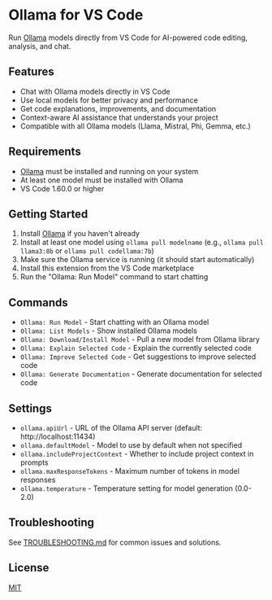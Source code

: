 # Ollama for VS Code

Run [Ollama](https://ollama.ai) models directly from VS Code for AI-powered code editing, analysis, and chat.

## Features

* Chat with Ollama models directly in VS Code
* Use local models for better privacy and performance
* Get code explanations, improvements, and documentation
* Context-aware AI assistance that understands your project
* Compatible with all Ollama models (Llama, Mistral, Phi, Gemma, etc.)

## Requirements

* [Ollama](https://ollama.ai) must be installed and running on your system
* At least one model must be installed with Ollama
* VS Code 1.60.0 or higher

## Getting Started

1. Install [Ollama](https://ollama.ai) if you haven't already
2. Install at least one model using `ollama pull modelname` (e.g., `ollama pull llama3:8b` or `ollama pull codellama:7b`)
3. Make sure the Ollama service is running (it should start automatically)
4. Install this extension from the VS Code marketplace
5. Run the "Ollama: Run Model" command to start chatting

## Commands

* `Ollama: Run Model` - Start chatting with an Ollama model
* `Ollama: List Models` - Show installed Ollama models
* `Ollama: Download/Install Model` - Pull a new model from Ollama library
* `Ollama: Explain Selected Code` - Explain the currently selected code
* `Ollama: Improve Selected Code` - Get suggestions to improve selected code
* `Ollama: Generate Documentation` - Generate documentation for selected code

## Settings

* `ollama.apiUrl` - URL of the Ollama API server (default: http://localhost:11434)
* `ollama.defaultModel` - Model to use by default when not specified
* `ollama.includeProjectContext` - Whether to include project context in prompts
* `ollama.maxResponseTokens` - Maximum number of tokens in model responses
* `ollama.temperature` - Temperature setting for model generation (0.0-2.0)

## Troubleshooting

See [TROUBLESHOOTING.md](TROUBLESHOOTING.md) for common issues and solutions.

## License

[MIT](LICENSE)
